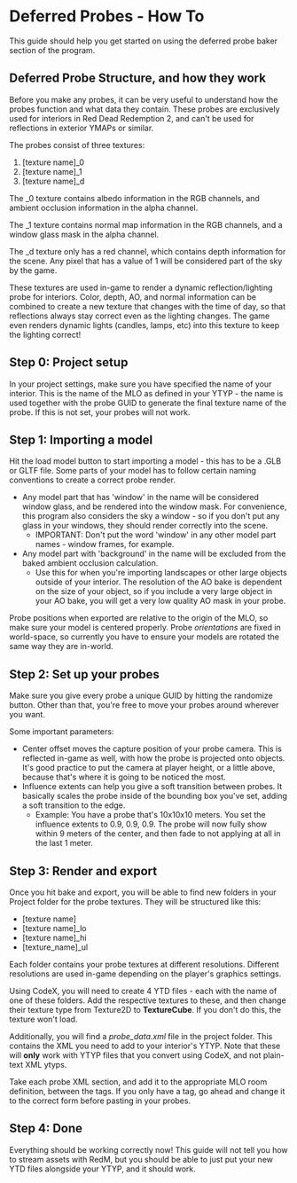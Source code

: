 # Deferred Probes - How To

This guide should help you get started on using the deferred probe baker section of the program.

## Deferred Probe Structure, and how they work

Before you make any probes, it can be very useful to understand how the probes function and what data they contain. These probes are exclusively used for interiors in Red Dead Redemption 2, and can't be used for reflections in exterior YMAPs or similar.

The probes consist of three textures:

1. [texture name]_0
2. [texture name]_1
3. [texture name]_d

The _0 texture contains albedo information in the RGB channels, and ambient occlusion information in the alpha channel.

The _1 texture contains normal map information in the RGB channels, and a window glass mask in the alpha channel.

The _d texture only has a red channel, which contains depth information for the scene. Any pixel that has a value of 1 will be considered part of the sky by the game.

These textures are used in-game to render a dynamic reflection/lighting probe for interiors. Color, depth, AO, and normal information can be combined to create a new texture that changes with the time of day, so that reflections always stay correct even as the lighting changes. The game even renders dynamic lights (candles, lamps, etc) into this texture to keep the lighting correct!

## Step 0: Project setup

In your project settings, make sure you have specified the name of your interior. This is the name of the MLO as defined in your YTYP - the name is used together with the probe GUID to generate the final texture name of the probe. If this is not set, your probes will not work.

## Step 1: Importing a model

Hit the load model button to start importing a model - this has to be a .GLB or GLTF file. Some parts of your model has to follow certain naming conventions to create a correct probe render.

- Any model part that has 'window' in the name will be considered window glass, and be rendered into the window mask. For convenience, this program also considers the sky a window - so if you don't put any glass in your windows, they should render correctly into the scene.
  - IMPORTANT: Don't put the word 'window' in any other model part names - window frames, for example.
- Any model part with 'background' in the name will be excluded from the baked ambient occlusion calculation.
  - Use this for when you're importing landscapes or other large objects outside of your interior. The resolution of the AO bake is dependent on the size of your object, so if you include a very large object in your AO bake, you will get a very low quality AO mask in your probe.
  
Probe positions when exported are relative to the origin of the MLO, so make sure your model is centered properly. Probe *orientations* are fixed in world-space, so currently you have to ensure your models are rotated the same way they are in-world.
  
## Step 2: Set up your probes

Make sure you give every probe a unique GUID by hitting the randomize button. Other than that, you're free to move your probes around wherever you want.

Some important parameters:

- Center offset moves the capture position of your probe camera. This is reflected in-game as well, with how the probe is projected onto objects. It's good practice to put the camera at player height, or a little above, because that's where it is going to be noticed the most.
- Influence extents can help you give a soft transition between probes. It basically scales the probe inside of the bounding box you've set, adding a soft transition to the edge.
  - Example: You have a probe that's 10x10x10 meters. You set the influence extents to 0.9, 0.9, 0.9. The probe will now fully show within 9 meters of the center, and then fade to not applying at all in the last 1 meter.
  
## Step 3: Render and export

Once you hit bake and export, you will be able to find new folders in your Project folder for the probe textures. They will be structured like this:

- [texture name]
- [texture name]_lo
- [texture name]_hi
- [texture_name]_ul

Each folder contains your probe textures at different resolutions. Different resolutions are used in-game depending on the player's graphics settings.

Using CodeX, you will need to create 4 YTD files - each with the name of one of these folders. Add the respective textures to these, and then change their texture type from Texture2D to **TextureCube**. If you don't do this, the texture won't load.

Additionally, you will find a *probe_data.xml* file in the project folder. This contains the XML you need to add to your interior's YTYP. Note that these will **only** work with YTYP files that you convert using CodeX, and not plain-text XML ytyps.

Take each probe XML section, and add it to the appropriate MLO room definition, between the <reflectionProbes></reflectionProbes> tags. If you only have a <reflectionProbes/> tag, go ahead and change it to the correct form before pasting in your probes.

## Step 4: Done

Everything should be working correctly now! This guide will not tell you how to stream assets with RedM, but you should be able to just put your new YTD files alongside your YTYP, and it should work.
